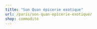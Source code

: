 ```yaml
---
title: "Son Quan épicerie exotique"
url: /paris/son-quan-epicerie-exotique/
shop: commodité
---
```

